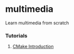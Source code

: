 # multimedia
Learn multimedia from scratch

### Tutorials

1. [CMake Introduction](https://cmake.org/cmake/help/latest/guide/tutorial/index.html)

